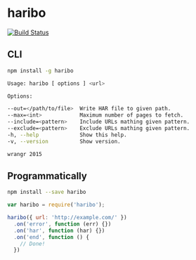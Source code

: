 # haribo

[![Build Status](https://magnum.travis-ci.com/wrangr/haribo.svg?token=4uyuoxi9qhvAfjzUTB6y&branch=master)](https://magnum.travis-ci.com/wrangr/haribo)

## CLI

```sh
npm install -g haribo
```

```sh
Usage: haribo [ options ] <url>

Options:

--out=</path/to/file>  Write HAR file to given path.
--max=<int>            Maximum number of pages to fetch.
--include=<pattern>    Include URLs mathing given pattern.
--exclude=<pattern>    Exclude URLs mathing given pattern.
-h, --help             Show this help.
-v, --version          Show version.

wrangr 2015
```

## Programmatically

```sh
npm install --save haribo
```

```js
var haribo = require('haribo');

haribo({ url: 'http://example.com/' })
  .on('error', function (err) {})
  .on('har', function (har) {})
  .on('end', function () {
    // Done!
  })
```
